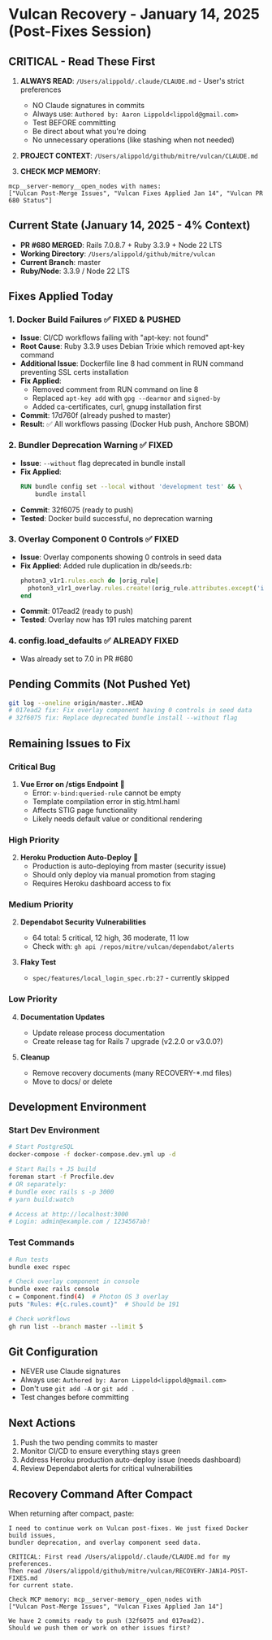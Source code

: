 # Vulcan Recovery - January 14, 2025 (Post-Fixes Session)

## CRITICAL - Read These First
1. **ALWAYS READ**: `/Users/alippold/.claude/CLAUDE.md` - User's strict preferences
   - NO Claude signatures in commits
   - Always use: `Authored by: Aaron Lippold<lippold@gmail.com>`
   - Test BEFORE committing
   - Be direct about what you're doing
   - No unnecessary operations (like stashing when not needed)

2. **PROJECT CONTEXT**: `/Users/alippold/github/mitre/vulcan/CLAUDE.md`

3. **CHECK MCP MEMORY**: 
```
mcp__server-memory__open_nodes with names:
["Vulcan Post-Merge Issues", "Vulcan Fixes Applied Jan 14", "Vulcan PR 680 Status"]
```

## Current State (January 14, 2025 - 4% Context)
- **PR #680 MERGED**: Rails 7.0.8.7 + Ruby 3.3.9 + Node 22 LTS
- **Working Directory**: `/Users/alippold/github/mitre/vulcan`
- **Current Branch**: master
- **Ruby/Node**: 3.3.9 / Node 22 LTS

## Fixes Applied Today

### 1. Docker Build Failures ✅ FIXED & PUSHED
- **Issue**: CI/CD workflows failing with "apt-key: not found" 
- **Root Cause**: Ruby 3.3.9 uses Debian Trixie which removed apt-key command
- **Additional Issue**: Dockerfile line 8 had comment in RUN command preventing SSL certs installation
- **Fix Applied**:
  - Removed comment from RUN command on line 8
  - Replaced `apt-key add` with `gpg --dearmor` and `signed-by`
  - Added ca-certificates, curl, gnupg installation first
- **Commit**: 17d760f (already pushed to master)
- **Result**: ✅ All workflows passing (Docker Hub push, Anchore SBOM)

### 2. Bundler Deprecation Warning ✅ FIXED
- **Issue**: `--without` flag deprecated in bundle install
- **Fix Applied**: 
  ```dockerfile
  RUN bundle config set --local without 'development test' && \
      bundle install
  ```
- **Commit**: 32f6075 (ready to push)
- **Tested**: Docker build successful, no deprecation warning

### 3. Overlay Component 0 Controls ✅ FIXED  
- **Issue**: Overlay components showing 0 controls in seed data
- **Fix Applied**: Added rule duplication in db/seeds.rb:
  ```ruby
  photon3_v1r1.rules.each do |orig_rule|
    photon3_v1r1_overlay.rules.create!(orig_rule.attributes.except('id', 'created_at', 'updated_at', 'component_id'))
  end
  ```
- **Commit**: 017ead2 (ready to push)
- **Tested**: Overlay now has 191 rules matching parent

### 4. config.load_defaults ✅ ALREADY FIXED
- Was already set to 7.0 in PR #680

## Pending Commits (Not Pushed Yet)
```bash
git log --oneline origin/master..HEAD
# 017ead2 fix: Fix overlay component having 0 controls in seed data
# 32f6075 fix: Replace deprecated bundle install --without flag
```

## Remaining Issues to Fix

### Critical Bug
1. **Vue Error on /stigs Endpoint** 🐛
   - Error: `v-bind:queried-rule` cannot be empty
   - Template compilation error in stig.html.haml
   - Affects STIG page functionality
   - Likely needs default value or conditional rendering

### High Priority
2. **Heroku Production Auto-Deploy** 🚨
   - Production is auto-deploying from master (security issue)
   - Should only deploy via manual promotion from staging
   - Requires Heroku dashboard access to fix

### Medium Priority  
2. **Dependabot Security Vulnerabilities**
   - 64 total: 5 critical, 12 high, 36 moderate, 11 low
   - Check with: `gh api /repos/mitre/vulcan/dependabot/alerts`

3. **Flaky Test**
   - `spec/features/local_login_spec.rb:27` - currently skipped

### Low Priority
4. **Documentation Updates**
   - Update release process documentation
   - Create release tag for Rails 7 upgrade (v2.2.0 or v3.0.0?)

5. **Cleanup**
   - Remove recovery documents (many RECOVERY-*.md files)
   - Move to docs/ or delete

## Development Environment

### Start Dev Environment
```bash
# Start PostgreSQL
docker-compose -f docker-compose.dev.yml up -d

# Start Rails + JS build
foreman start -f Procfile.dev
# OR separately:
# bundle exec rails s -p 3000
# yarn build:watch

# Access at http://localhost:3000
# Login: admin@example.com / 1234567ab!
```

### Test Commands
```bash
# Run tests
bundle exec rspec

# Check overlay component in console
bundle exec rails console
c = Component.find(4)  # Photon OS 3 overlay
puts "Rules: #{c.rules.count}"  # Should be 191

# Check workflows
gh run list --branch master --limit 5
```

## Git Configuration
- NEVER use Claude signatures
- Always use: `Authored by: Aaron Lippold<lippold@gmail.com>`
- Don't use `git add -A` or `git add .`
- Test changes before committing

## Next Actions
1. Push the two pending commits to master
2. Monitor CI/CD to ensure everything stays green
3. Address Heroku production auto-deploy issue (needs dashboard)
4. Review Dependabot alerts for critical vulnerabilities

## Recovery Command After Compact
When returning after compact, paste:
```
I need to continue work on Vulcan post-fixes. We just fixed Docker build issues,
bundler deprecation, and overlay component seed data.

CRITICAL: First read /Users/alippold/.claude/CLAUDE.md for my preferences.
Then read /Users/alippold/github/mitre/vulcan/RECOVERY-JAN14-POST-FIXES.md 
for current state.

Check MCP memory: mcp__server-memory__open_nodes with 
["Vulcan Post-Merge Issues", "Vulcan Fixes Applied Jan 14"]

We have 2 commits ready to push (32f6075 and 017ead2). 
Should we push them or work on other issues first?
```